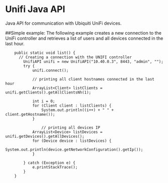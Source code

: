 # Unifi Java API
Java API for communication with Ubiquiti UniFi devices.

##Simple example:
The following example creates a new connection to the UniFi controller and retrieves a list of users and all devices connected in the last hour.

```
	public static void list() {
	  // Creating a connection with the UNIFI controller
		UnifiAPI unifi = new UnifiAPI("10.40.0.3", 8443, "admin", "");
		try {
			unifi.connect();
			
			// printing all client hostnames connected in the last hour
			ArrayList<Client> listClients = unifi.getClients().getAllClientsNh(1);

			int i = 0;
			for (Client client : listClients) {
				System.out.println((i++) + " " + client.getHostname());
			}

      			// printing all devices IP
			ArrayList<Device> listDevices = unifi.getDevices().getAllDevices();
			for (Device device : listDevices) {
				System.out.println(device.getNetworkConfiguration().getIp());
			}

		} catch (Exception e) {
			e.printStackTrace();
		}
	}
```



